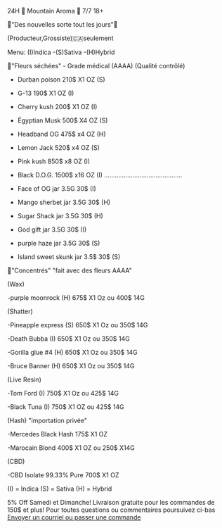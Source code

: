 24H 🗻 Mountain Aroma 🗻 7/7 18+

🎉"Des nouvelles sorte tout les jours"🎉

(Producteur,Grossiste)🇨🇦seulement


Menu: (I)Indica -(S)Sativa -(H)Hybrid
 
🌱"Fleurs séchées" - Grade médical (AAAA) (Qualité contrôlé)


- Durban poison  210$  X1 OZ (S)
- G-13        190$  X1 OZ (I)
- Cherry kush  200$ X1 OZ (I)
- Égyptian Musk  500$ X4 OZ (S)
- Headband OG  475$ x4 OZ (H)
- Lemon Jack  520$ x4 OZ (S)
- Pink kush  850$ x8 OZ (I)
- Black D.O.G. 1500$ x16 OZ (I)
............................................









- Face of OG  jar 3.5G 30$ (I)
- Mango sherbet jar 3.5G  30$ (H)
- Sugar Shack  jar  3.5G  30$ (H)
- God gift  jar 3.5G  30$ (I)
- purple haze  jar 3.5G  30$ (S)
- Island sweet skunk jar 3.5$ 30$ (S)







🍯"Concentrés" "fait avec des fleurs AAAA"

(Wax)

-purple moonrock (H) 675$ X1 Oz ou 400$ 14G

(Shatter)

-Pineapple express (S) 650$ X1 Oz ou 350$ 14G

-Death Bubba (I) 650$ X1 Oz ou 350$ 14G

-Gorilla glue #4 (H) 650$ X1 Oz ou 350$ 14G

-Bruce Banner (H) 650$ X1 Oz ou 350$ 14G

(Live Resin)

-Tom Ford (I) 750$ X1 Oz ou 425$ 14G

-Black Tuna (I) 750$ X1 OZ ou 425$ 14G

(Hash)  "importation privée"

-Mercedes Black Hash 175$ X1 OZ

-Marocain Blond 400$ X1 OZ ou 250$ X14G

(CBD)

-CBD Isolate 99.33% Pure 700$ X1 OZ

(I) = Indica
(S) = Sativa
(H) = Hybrid

5% Off Samedi et Dimanche!
Livraison gratuite pour les commandes de 150$ et plus!
<a>Pour toutes questions ou commentaires poursuivez ci-bas </br> <a href="mailto:visionerf33@protonmail.com">Envoyer un courriel ou passer une commande</a>

